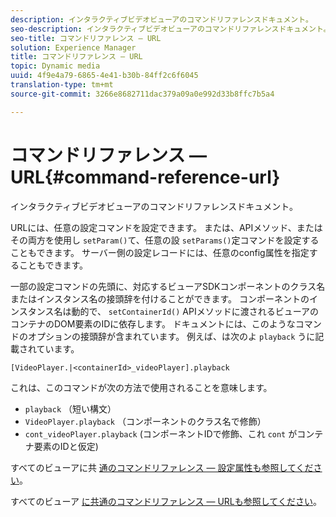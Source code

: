 ```yaml
---
description: インタラクティブビデオビューアのコマンドリファレンスドキュメント。
seo-description: インタラクティブビデオビューアのコマンドリファレンスドキュメント。
seo-title: コマンドリファレンス — URL
solution: Experience Manager
title: コマンドリファレンス — URL
topic: Dynamic media
uuid: 4f9e4a79-6865-4e41-b30b-84ff2c6f6045
translation-type: tm+mt
source-git-commit: 3266e8682711dac379a09a0e992d33b8ffc7b5a4

---
```



# コマンドリファレンス — URL{#command-reference-url}

インタラクティブビデオビューアのコマンドリファレンスドキュメント。

URLには、任意の設定コマンドを設定できます。 または、APIメソッド、またはその両方を使用し `setParam()`て、任意の設 `setParams()`定コマンドを設定することもできます。 サーバー側の設定レコードには、任意のconfig属性を指定することもできます。

一部の設定コマンドの先頭に、対応するビューアSDKコンポーネントのクラス名またはインスタンス名の接頭辞を付けることができます。 コンポーネントのインスタンス名は動的で、 `setContainerId()` APIメソッドに渡されるビューアのコンテナのDOM要素のIDに依存します。 ドキュメントには、このようなコマンドのオプションの接頭辞が含まれています。 例えば、は次のよ `playback` うに記載されています。

```
[VideoPlayer.|<containerId>_videoPlayer].playback
```

これは、このコマンドが次の方法で使用されることを意味します。

* `playback` （短い構文）
* `VideoPlayer.playback` （コンポーネントのクラス名で修飾）
* `cont_videoPlayer.playback` (コンポーネントIDで修飾、これ `cont` がコンテナ要素のIDと仮定)

すべてのビューアに共 [通のコマンドリファレンス — 設定属性も参照してください](../../../r-html5-viewer-20-cmdref-configattrib/r-html5-viewer-20-cmdref-configattrib.md#concept-850e0f2c49b949deb7cfbfd330d329bd)。

すべてのビューア [に共通のコマンドリファレンス — URLも参照してください](../../../c-html5-viewer-20-cmdref-url/c-html5-viewer-20-cmdref-url.md#concept-9b337f349b7b406b8c33c7ee96b3e226)。
